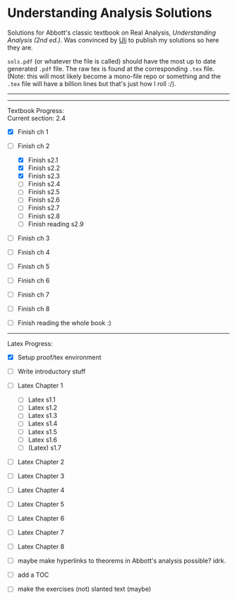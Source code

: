 # Understanding Analysis Solutions

Solutions for Abbott's classic textbook on Real Analysis, *Understanding Analysis (2nd ed.)*. Was convinced by [Uli](https://uli.rocks/p/study-puremath/) to publish my solutions so here they are.

`sols.pdf` (or whatever the file is called) should have the most up to date generated `.pdf` file. The raw tex is found at the corresponding `.tex` file. (Note: this will most likely become a mono-file repo or something and the `.tex` file will have a billion lines but that's just how I roll :/).

---
---

Textbook Progress:     
Current section: 2.4     
- [x] Finish ch 1    
- [ ] Finish ch 2    
    - [x] Finish s2.1   
    - [x] Finish s2.2    
    - [x] Finish s2.3    
    - [ ] Finish s2.4    
    - [ ] Finish s2.5    
    - [ ] Finish s2.6    
    - [ ] Finish s2.7     
    - [ ] Finish s2.8    
    - [ ] Finish reading s2.9        
- [ ] Finish ch 3    
- [ ] Finish ch 4    
- [ ] Finish ch 5    
- [ ] Finish ch 6    
- [ ] Finish ch 7    
- [ ] Finish ch 8
- [ ] Finish reading the whole book :)         


---

Latex Progress:    
- [x] Setup proof/tex environment
- [ ] Write introductory stuff     
- [ ] Latex Chapter 1     
    - [ ] Latex s1.1   
    - [ ] Latex s1.2    
    - [ ] Latex s1.3    
    - [ ] Latex s1.4    
    - [ ] Latex s1.5    
    - [ ] Latex s1.6     
    - [ ] \(Latex) s1.7    
- [ ] Latex Chapter 2     
- [ ] Latex Chapter 3     
- [ ] Latex Chapter 4     
- [ ] Latex Chapter 5     
- [ ] Latex Chapter 6
- [ ] Latex Chapter 7     
- [ ] Latex Chapter 8          

- [ ] maybe make hyperlinks to theorems in Abbott's analysis possible? idrk.    
- [ ] add a TOC    
- [ ] make the exercises (not) slanted text (maybe)    

